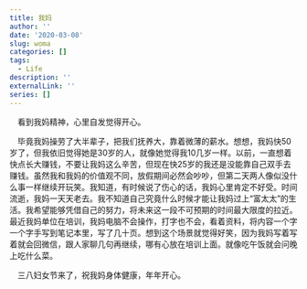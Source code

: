```yaml
---
title: 我妈
author: ''
date: '2020-03-08'
slug: woma
categories: []
tags:
  - Life
description: ''
externalLink: ''
series: []
---
```

&emsp;看到我妈精神，心里自发觉得开心。

&emsp;毕竟我妈操劳了大半辈子，把我们抚养大，靠着微薄的薪水。想想，我妈快50岁了，但我依旧觉得她是30岁的人，就像她觉得我10几岁一样。以前，一直想着快点长大赚钱，不要让我妈这么辛苦，但现在快25岁的我还是没能靠自己双手去赚钱。虽然我和我妈的价值观不同，放假期间必然会吵吵，但第二天两人像似没什么事一样继续开玩笑。我知道，有时候说了伤心的话，我妈心里肯定不好受。时间流逝，我妈一天天老去。我不知道自己究竟什么时候才能让我妈过上“富太太”的生活。我希望能够凭借自己的努力，将未来这一段不可预期的时间最大限度的拉近。最近我妈单位在培训，我妈电脑不会操作，打字也不会，看着资料，将内容一个字一个字手写到笔记本里，写了几十页。想到这个场景就觉得好笑，因为我妈写着写着就会回微信，跟人家聊几句再继续，哪有心放在培训上面。就像吃午饭就会问晚上吃什么菜。

&emsp;三八妇女节来了，祝我妈身体健康，年年开心。  
